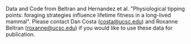 Data and Code from Beltran and Hernandez et al. "Physiological tipping points: foraging strategies influence lifetime fitness in a long-lived mammal". Please contact Dan Costa (costa@ucsc.edu) and Roxanne Beltran (roxanne@ucsc.edu) if you would like to use these data for publication.
